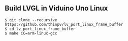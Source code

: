 ## Build LVGL in Viduino Uno Linux

```
$ git clone --recursive https://github.com/thinpv/lv_port_linux_frame_buffer
$ cd lv_port_linux_frame_buffer
$ make CC=arm-linux-gcc
```
